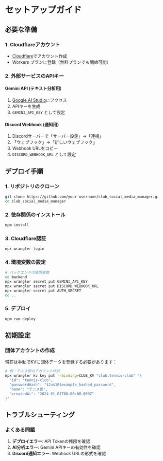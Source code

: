 # セットアップガイド

## 必要な準備

### 1. Cloudflareアカウント
- [Cloudflare](https://dash.cloudflare.com)でアカウント作成
- Workers プランに登録（無料プランでも開始可能）

### 2. 外部サービスのAPIキー

#### Gemini API (テキスト分析用)
1. [Google AI Studio](https://aistudio.google.com/)にアクセス
2. APIキーを生成
3. `GEMINI_API_KEY` として設定

#### Discord Webhook (通知用)
1. Discordサーバーで「サーバー設定」→「連携」
2. 「ウェブフック」→「新しいウェブフック」
3. Webhook URLをコピー
4. `DISCORD_WEBHOOK_URL` として設定

## デプロイ手順

### 1. リポジトリのクローン
```bash
git clone https://github.com/your-username/club_social_media_manager.git
cd club_social_media_manager
```

### 2. 依存関係のインストール
```bash
npm install
```

### 3. Cloudflare認証
```bash
npx wrangler login
```

### 4. 環境変数の設定
```bash
# バックエンドの環境変数
cd backend
npx wrangler secret put GEMINI_API_KEY
npx wrangler secret put DISCORD_WEBHOOK_URL
npx wrangler secret put AUTH_SECRET
cd ..
```

### 5. デプロイ
```bash
npm run deploy
```

## 初期設定

### 団体アカウントの作成
現在は手動でKVに団体データを登録する必要があります：

```bash
# 例：テニス部のアカウント作成
npx wrangler kv key put --binding=CLUB_KV "club:tennis-club" '{
  "id": "tennis-club",
  "passwordHash": "$2a$10$example_hashed_password",
  "name": "テニス部",
  "createdAt": "2024-01-01T00:00:00.000Z"
}'
```

## トラブルシューティング

### よくある問題
1. **デプロイエラー**: API Tokenの権限を確認
2. **AI分析エラー**: Gemini APIキーの有効性を確認
3. **Discord通知エラー**: Webhook URLの形式を確認